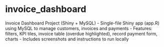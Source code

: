 # invoice_dashboard
Invoice Dashboard Project (Shiny + MySQL)  - Single-file Shiny app (app.R) using MySQL to manage customers, invoices and payments - Features: filters, KPI tiles, invoice table (overdue highlighted), record payment form, charts - Includes screenshots and instructions to run locally
